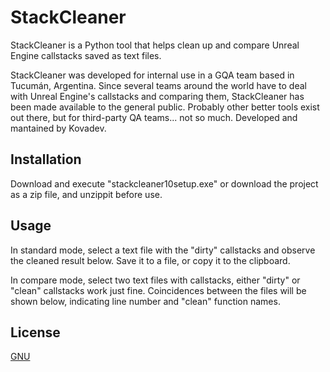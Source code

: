 # StackCleaner

StackCleaner is a Python tool that helps clean up and compare Unreal Engine callstacks saved as text files.

StackCleaner was developed for internal use in a GQA team based in Tucumán, Argentina. Since several teams around the world have to deal with Unreal Engine's callstacks and comparing them, StackCleaner has been made available to the general public. Probably other better tools exist out there, but for third-party QA teams... not so much.
Developed and mantained by Kovadev.
## Installation

Download and execute "stackcleaner10setup.exe" or download the project as a zip file, and unzippit before use.


## Usage
In standard mode, select a text file with the "dirty" callstacks and observe the cleaned result below. Save it to a file, or copy it to the clipboard.

In compare mode, select two text files with callstacks, either "dirty" or "clean" callstacks work just fine. Coincidences between the files will be shown below, indicating line number and "clean" function names.


## License

[GNU](https://choosealicense.com/licenses/gpl-3.0/)